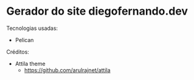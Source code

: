 # Gerador do site diegofernando.dev

Tecnologias usadas:
 - Pelican

Créditos:
 - Attila theme
    - https://github.com/arulrajnet/attila